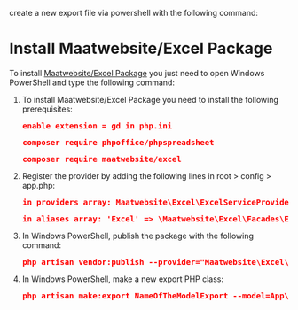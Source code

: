 create a new export file via powershell with the following command: 

# Install Maatwebsite/Excel Package

To install [Maatwebsite/Excel Package](https://github.com/Maatwebsite/Laravel-Excel "Maatwebsite/Excel Package - Web package for exporting database information to Excel or CSV") you just need to open Windows PowerShell and type the following command:

1. To install Maatwebsite/Excel Package you need to install the following prerequisites:

    <span style="color:red; font-weight:bold;">
        <pre>enable extension = gd in php.ini</pre>
    </span>
    <span style="color:red; font-weight:bold;">
        <pre>composer require phpoffice/phpspreadsheet</pre>
    </span>
    <span style="color:red; font-weight:bold;">
        <pre>composer require maatwebsite/excel</pre>
    </span>
  
2. Register the provider by adding the following lines in root > config > app.php:

    <span style="color:red; font-weight:bold;">
        <pre>in providers array: Maatwebsite\Excel\ExcelServiceProvider::class</pre>
        <pre>in aliases array: 'Excel' => \Maatwebsite\Excel\Facades\Excel::class</pre>
    </span>

3. In Windows PowerShell, publish the package with the following command:

    <span style="color:red; font-weight:bold;">
        <pre>php artisan vendor:publish --provider="Maatwebsite\Excel\ExcelServiceProvider" --tag=config</pre>
    </span>

4. In Windows PowerShell, make a new export PHP class:

    <span style="color:red; font-weight:bold;">
        <pre>php artisan make:export NameOfTheModelExport --model=App\Models\NameOfTheModel</pre>
    </span>